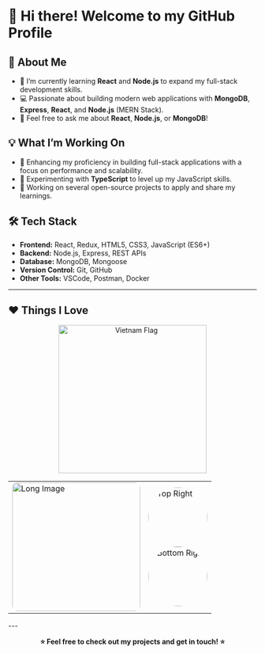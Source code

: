 # 👋 Hi there! Welcome to my GitHub Profile  

## 🚀 About Me  

- 🌱 I’m currently learning **React** and **Node.js** to expand my full-stack development skills.  
- 💻 Passionate about building modern web applications with **MongoDB**, **Express**, **React**, and **Node.js** (MERN Stack).  
- 💬 Feel free to ask me about **React**, **Node.js**, or **MongoDB**!

## 💡 What I’m Working On

- 🌟 Enhancing my proficiency in building full-stack applications with a focus on performance and scalability.  
- 🔧 Experimenting with **TypeScript** to level up my JavaScript skills.  
- 🚧 Working on several open-source projects to apply and share my learnings.

## 🛠 Tech Stack

- **Frontend:** React, Redux, HTML5, CSS3, JavaScript (ES6+)  
- **Backend:** Node.js, Express, REST APIs  
- **Database:** MongoDB, Mongoose  
- **Version Control:** Git, GitHub  
- **Other Tools:** VSCode, Postman, Docker  

---

## ❤️ Things I Love

<p align="center">
  <img src="https://media4.giphy.com/media/v1.Y2lkPTc5MGI3NjExYmIycXlqcXY1ZTY4ams4dXVtOG84NDZ2dGxia2E2eDdqd253cXpleiZlcD12MV9pbnRlcm5hbF9naWZfYnlfaWQmY3Q9Zw/f7GZ9Y4boifRmBa9Hj/giphy.gif" width="300" alt="Vietnam Flag" />
</p>

<div align="center">
  <table>
    <tr>
      <td>
        <img src="https://res.cloudinary.com/dri8yrmkt/image/upload/v1745304411/download_gyslv6.png" width="260" alt="Long Image" style="border-radius: 10px;"/>
      </td>
      <td>
        <img src="https://res.cloudinary.com/dri8yrmkt/image/upload/v1745304408/a086715fca9cc51786a32650eff16851_kgq9qf.jpg" width="120" alt="Top Right" style="border-radius: 150px;"/>
        <br>
        <img src="https://res.cloudinary.com/dri8yrmkt/image/upload/v1745304408/491349475_1345708746551822_3806166969863956497_n_dpmzed.jpg" width="120" alt="Bottom Right" style="border-radius: 150px;"/>
      </td>
    </tr>
  </table>
</div>
---

<p align="center"><b>⭐️ Feel free to check out my projects and get in touch! ⭐️</b></p>

